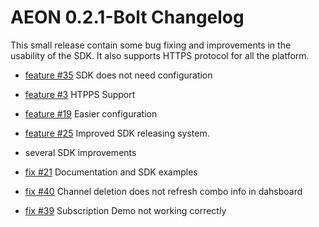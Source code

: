 AEON 0.2.1-Bolt Changelog
==========================

This small release contain some bug fixing and improvements in the usability of the SDK. It also supports HTTPS protocol for all the platform.

* [feature #35](http://gitlab.atosresearch.eu/ari/aeon-platform/issues/35)  SDK does not need configuration
* [feature #3](http://gitlab.atosresearch.eu/ari/aeon-platform/issues/3) HTPPS Support
* [feature #19](http://gitlab.atosresearch.eu/ari/aeon-platform/issues/19) Easier configuration
* [feature #25](http://gitlab.atosresearch.eu/ari/aeon-platform/issues/25) Improved SDK releasing system.
* several SDK improvements

* [fix #21](http://gitlab.atosresearch.eu/ari/aeon-platform/issues/21) Documentation and SDK examples
* [fix #40](http://gitlab.atosresearch.eu/ari/aeon-platform/issues/40) Channel deletion does not refresh combo info in dahsboard
* [fix #39](http://gitlab.atosresearch.eu/ari/aeon-platform/issues/39) Subscription Demo not working correctly
